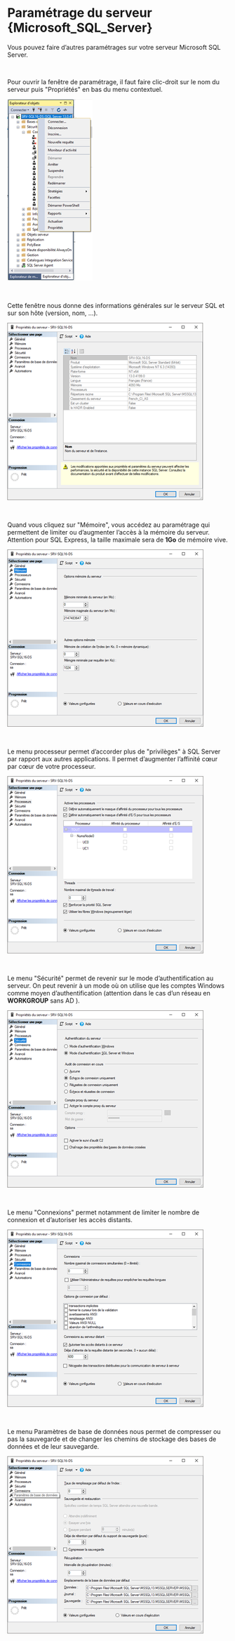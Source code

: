 # Paramétrage du serveur {Microsoft\_SQL\_Server}

Vous pouvez faire d’autres paramétrages sur votre serveur Microsoft SQL Server.


 


Pour ouvrir la fenêtre de paramétrage, il faut faire clic-droit sur 
 le nom du serveur puis "Propriétés" 
 en bas du menu contextuel.


![](../../assets/images/07/5/MenuProprietes.png)


 


Cette fenêtre nous donne des informations générales sur le serveur SQL 
 et sur son hôte (version, nom, …).


![](../../assets/images/07/5/OngletGeneral.png)


 


Quand vous cliquez sur "Mémoire", vous accédez au paramétrage 
 qui permettent de limiter ou d’augmenter l’accès à la mémoire du serveur. 
 Attention pour SQL Express, la taille maximale sera de **1Go** de mémoire 
 vive.


![](../../assets/images/07/5/OngletMemoire.png)


 


Le menu processeur permet d’accorder plus de "privilèges" 
 à SQL Server par rapport aux autres applications. Il permet d’augmenter 
 l’affinité cœur par cœur de votre processeur.


![](../../assets/images/07/5/OngletProcesseurs.png)


 


Le menu "Sécurité" permet de revenir sur le mode d’authentification 
 au serveur. On peut revenir à un mode où on utilise que les comptes Windows 
 comme moyen d’authentification (attention dans le cas d’un réseau en **WORKGROUP** 
 sans AD ).


![](../../assets/images/07/5/OngletSecurite.png)


 


Le menu "Connexions" permet notamment de limiter le nombre 
 de connexion et d’autoriser les accès distants.


![](../../assets/images/07/5/OngletConnexions.png)


 


Le menu Paramètres de base de données nous permet de compresser ou pas 
 la sauvegarde et de changer les chemins de stockage des bases de données 
 et de leur sauvegarde.


![](../../assets/images/07/5/OngletParametresBdd.png)


